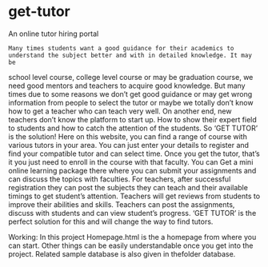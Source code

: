 # get-tutor
An online tutor hiring portal

    Many times students want a good guidance for their academics to understand the subject better and with in detailed knowledge. It may be 
school level course, college level course or may be graduation course, we need good mentors and teachers to acquire good knowledge. 
But many times due to some reasons we don’t get good guidance or may get wrong information from people to select the tutor or maybe we 
totally don’t know how to get a teacher who can teach very well. On another end, new teachers don’t know the platform to start up. How to 
show their expert field to students and how to catch the attention of the students.
    So ‘GET TUTOR’ is the solution! Here on this website, you can find a range of course with various tutors in your area. You can just 
enter your details to register and find your compatible tutor and can select time. Once you get the tutor, that’s it you just need to 
enroll in the course with that faculty. You can Get a mini online learning package there where you can submit your assignments and 
can discuss the topics with faculties.
    For teachers, after successful registration they can post the subjects they can teach and their available timings to get student’s 
attention. Teachers will get reviews from students to improve their abilities and skills. Teachers can post the assignments, 
discuss with students and can view student’s progress.
	‘GET TUTOR’ is the perfect solution for this and will change the way to find tutors. 
  
  
Working:
      In this project Homepage.html is the a homepage from where you can start. Other things can be easily understandable once you get into
the project.
      Related sample database is also given in thefolder database.
